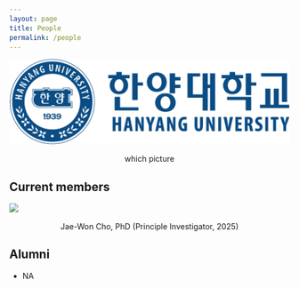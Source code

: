 ```yaml
---
layout: page
title: People
permalink: /people
---
```


<img src="/assets/img/logo.png" width="600"/>

<p style="text-align: center;">which picture</p>


## Current members

<img src="/assets/img/jaewon.ppg" width="200"/>

<p style="text-align: center;">Jae-Won Cho, PhD (Principle Investigator, 2025)</p>



## Alumni 

* NA

